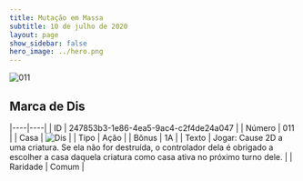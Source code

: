 ```yaml
---
title: Mutação em Massa
subtitle: 10 de julho de 2020
layout: page
show_sidebar: false
hero_image: ../hero.png
---
```


![011](https://cdn.keyforgegame.com/media/card_front/pt/479_011_69QM5GGJ8Q4_pt.png)

## Marca de Dis

|----|----|
| ID | 247853b3-1e86-4ea5-9ac4-c2f4de24a047 |
| Número | 011 |
| Casa | ![Dis](https://archonarcana.com/images/thumb/e/e8/Dis.png/22px-Dis.png "Dis") |
| Tipo | Ação |
| Bônus | 1A |
| Texto | Jogar: Cause 2D a uma criatura.   Se ela não for destruída, o controlador dela é obrigado a escolher a casa daquela criatura como casa ativa no próximo turno dele. |
| Raridade | Comum |
